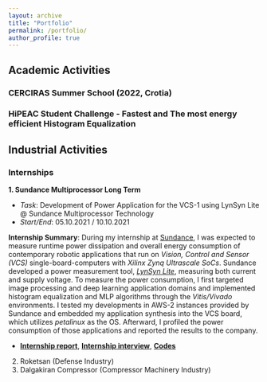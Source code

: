 ```yaml
---
layout: archive
title: "Portfolio"
permalink: /portfolio/
author_profile: true
---
```

## Academic Activities 
### CERCIRAS Summer School (2022, Crotia) 
### HiPEAC Student Challenge - Fastest and The most energy efficient Histogram Equalization 

## Industrial Activities
### Internships
**1. Sundance Multiprocessor Long Term**
- _Task_: Development of Power Application for the VCS-1 using LynSyn Lite @ Sundance Multiprocessor Technology
- _Start/End_: 05.10.2021 / 10.10.2021  

**Internship Summary**: During my internship at [Sundance](https://store.sundance.com/), I was expected to measure runtime power dissipation and overall energy consumption of contemporary robotic applications that run on _Vision, Control and Sensor (VCS)_ single-board-computers with _Xilinx Zynq Ultrascale SoCs_. Sundance developed a power measurement tool, [_LynSyn Lite_](https://store.sundance.com/product/lynsyn-lite/), measuring both current and supply voltage. To measure the power consumption, I first targeted image processing and deep learning application domains and implemented histogram equalization and MLP algorithms through the _Vitis/Vivado_ environments. I tested my developments in AWS-2 instances provided by Sundance and embedded my application synthesis into the VCS board, which utilizes _petalinux_ as the OS. Afterward, I profiled the power consumption of those applications and reported the results to the company. 
- [**Internship report**](https://www.sundance.com/hipeac-internship-report-2021/), [**Internship interview**](https://www.hipeac.net/news/6978/internship-interview-burak-topcu-on-deepening-his-xilinx-knowledge-at-sundance/), [**Codes**](https://github.com/topcuburak/Internship-Sundance)



2. Roketsan (Defense Industry)
3. Dalgakiran Compressor (Compressor Machinery Industry) 
